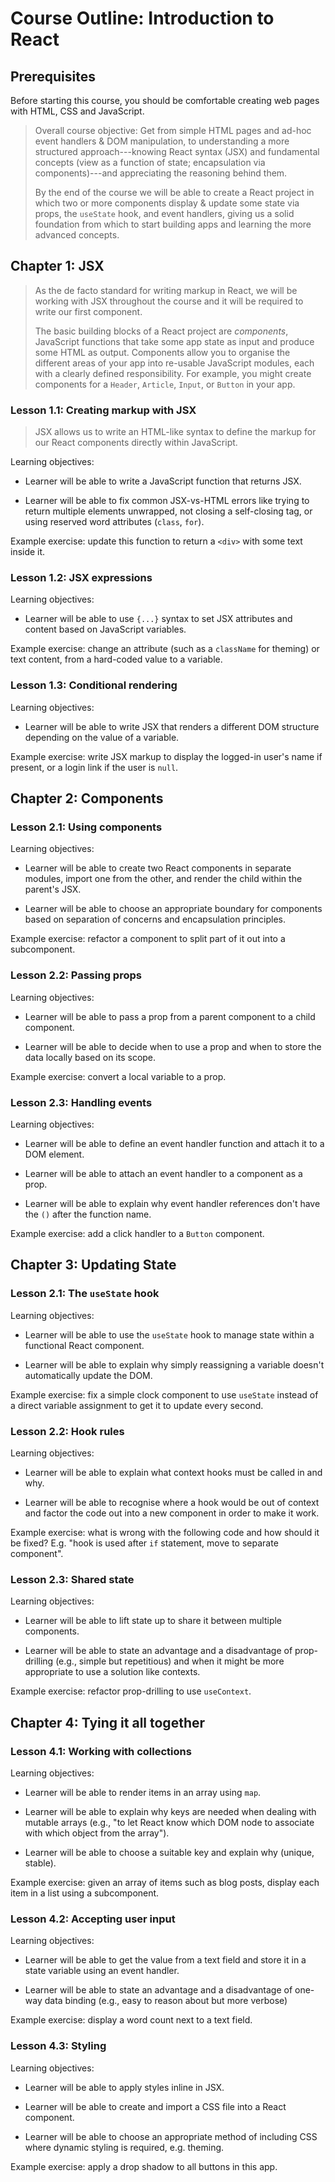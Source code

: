 # Course Outline: Introduction to React

## Prerequisites

Before starting this course, you should be comfortable creating web pages with HTML, CSS and JavaScript.

> Overall course objective: Get from simple HTML pages and ad-hoc event handlers & DOM manipulation, to understanding a more structured approach---knowing React syntax (JSX) and fundamental concepts (view as a function of state; encapsulation via components)---and appreciating the reasoning behind them.
> 
> By the end of the course we will be able to create a React project in which two or more components display & update some state via props, the `useState` hook, and event handlers, giving us a solid foundation from which to start building apps and learning the more advanced concepts.

## Chapter 1: JSX

> As the de facto standard for writing markup in React, we will be working with JSX throughout the course and it will be required to write our first component.
> 
> The basic building blocks of a React project are _components_, JavaScript functions that take some app state as input and produce some HTML as output. Components allow you to organise the different areas of your app into re-usable JavaScript modules, each with a clearly defined responsibility. For example, you might create components for a `Header`, `Article`, `Input`, or `Button` in your app.

### Lesson 1.1: Creating markup with JSX

> JSX allows us to write an HTML-like syntax to define the markup for our React components directly within JavaScript.

Learning objectives:

- Learner will be able to write a JavaScript function that returns JSX.

- Learner will be able to fix common JSX-vs-HTML errors like trying to return multiple elements unwrapped, not closing a self-closing tag, or using reserved word attributes (`class`, `for`).

Example exercise: update this function to return a `<div>` with some text inside it.

### Lesson 1.2: JSX expressions

Learning objectives:

- Learner will be able to use `{...}` syntax to set JSX attributes and content based on JavaScript variables.

Example exercise: change an attribute (such as a `className` for theming) or text content, from a hard-coded value to a variable.

### Lesson 1.3: Conditional rendering

Learning objectives:

- Learner will be able to write JSX that renders a different DOM structure depending on the value of a variable.

Example exercise: write JSX markup to display the logged-in user's name if present, or a login link if the user is `null`.

## Chapter 2: Components

### Lesson 2.1: Using components

Learning objectives:

- Learner will be able to create two React components in separate modules, import one from the other, and render the child within the parent's JSX.

- Learner will be able to choose an appropriate boundary for components based on separation of concerns and encapsulation principles.

Example exercise: refactor a component to split part of it out into a subcomponent.

### Lesson 2.2: Passing props

Learning objectives:

- Learner will be able to pass a prop from a parent component to a child component.

- Learner will be able to decide when to use a prop and when to store the data locally based on its scope.

Example exercise: convert a local variable to a prop.

### Lesson 2.3: Handling events

Learning objectives:

- Learner will be able to define an event handler function and attach it to a DOM element.

- Learner will be able to attach an event handler to a component as a prop.

- Learner will be able to explain why event handler references don't have the `()` after the function name.

Example exercise: add a click handler to a `Button` component.

## Chapter 3: Updating State

### Lesson 2.1: The `useState` hook

Learning objectives:

- Learner will be able to use the `useState` hook to manage state within a functional React component.

- Learner will be able to explain why simply reassigning a variable doesn't automatically update the DOM.

Example exercise: fix a simple clock component to use `useState` instead of a direct variable assignment to get it to update every second.

### Lesson 2.2: Hook rules

Learning objectives:

- Learner will be able to explain what context hooks must be called in and why.

- Learner will be able to recognise where a hook would be out of context and factor the code out into a new component in order to make it work.

Example exercise: what is wrong with the following code and how should it be fixed? E.g. "hook is used after `if` statement, move to separate component".

### Lesson 2.3: Shared state

Learning objectives:

- Learner will be able to lift state up to share it between multiple components.

- Learner will be able to state an advantage and a disadvantage of prop-drilling (e.g., simple but repetitious) and when it might be more appropriate to use a solution like contexts.

Example exercise: refactor prop-drilling to use `useContext`.

## Chapter 4: Tying it all together

### Lesson 4.1: Working with collections

Learning objectives:

- Learner will be able to render items in an array using `map`.

- Learner will be able to explain why keys are needed when dealing with mutable arrays (e.g., "to let React know which DOM node to associate with which object from the array").

- Learner will be able to choose a suitable key and explain why (unique, stable).

Example exercise: given an array of items such as blog posts, display each item in a list using a subcomponent.

### Lesson 4.2: Accepting user input

Learning objectives:

- Learner will be able to get the value from a text field and store it in a state variable using an event handler.

- Learner will be able to state an advantage and a disadvantage of one-way data binding (e.g., easy to reason about but more verbose)

Example exercise: display a word count next to a text field.

### Lesson 4.3: Styling

Learning objectives:

- Learner will be able to apply styles inline in JSX.

- Learner will be able to create and import a CSS file into a React component.

- Learner will be able to choose an appropriate method of including CSS where dynamic styling is required, e.g. theming.

Example exercise: apply a drop shadow to all buttons in this app.
